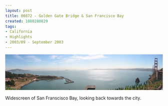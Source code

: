 ```yaml
---
layout: post
title: 00872 - Golden Gate Bridge & San Francisco Bay
created: 1080280829
tags:
- California
- Highlights
- 2003/09 - September 2003
---
```


<img src="/image/images/2372-77-pan-b-434.jpg"/>

Widescreen of San Franscisco Bay, looking back towards the city.
